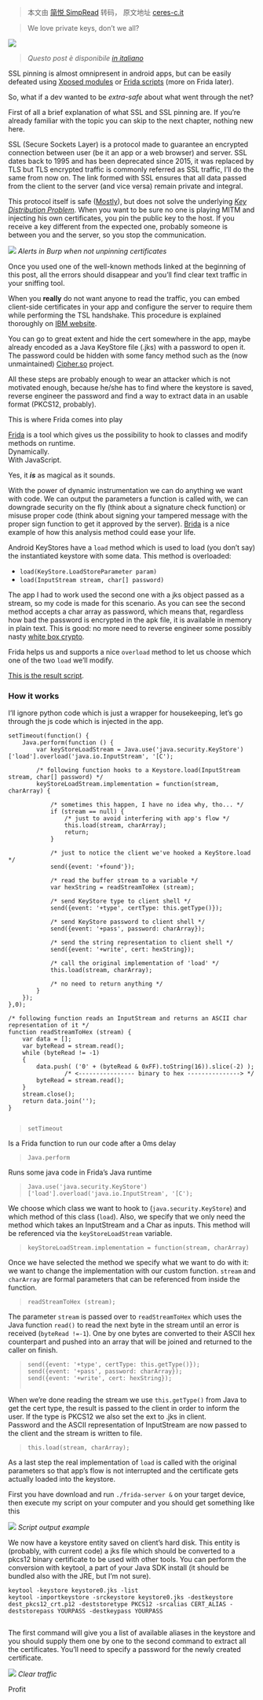 > 本文由 [简悦 SimpRead](http://ksria.com/simpread/) 转码， 原文地址 [ceres-c.it](https://ceres-c.it/2018/12/16/frida-android-keystore/)

> We love private keys, don’t we all?

![](https://ceres-c.it/images/frida-android-keystore/script_example.jpg)

> _Questo post è disponibile [in italiano](https://muhack.org/talks/frida-android-keystore/)_

SSL pinning is almost omnipresent in android apps, but can be easily defeated using [Xposed modules](https://github.com/Fuzion24/JustTrustMe) or [Frida scripts](https://techblog.mediaservice.net/2017/07/universal-android-ssl-pinning-bypass-with-frida/) (more on Frida later).

So, what if a dev wanted to be _extra-safe_ about what went through the net?

First of all a brief explanation of what SSL and SSL pinning are. If you’re already familiar with the topic you can skip to the next chapter, nothing new here.

SSL (Secure Sockets Layer) is a protocol made to guarantee an encrypted connection between user (be it an app or a web browser) and server. SSL dates back to 1995 and has been deprecated since 2015, it was replaced by TLS but TLS encrypted traffic is commonly referred as SSL traffic, I’ll do the same from now on. The link formed with SSL ensures that all data passed from the client to the server (and vice versa) remain private and integral.

This protocol itself is safe ([Mostly](https://tools.ietf.org/html/rfc7457)), but does not solve the underlying [_Key Distribution Problem_](https://www.owasp.org/index.php/Certificate_and_Public_Key_Pinning#Patient_0). When you want to be sure no one is playing MITM and injecting his own certificates, you pin the public key to the host. If you receive a key different from the expected one, probably someone is between you and the server, so you stop the communication.

![](https://ceres-c.it/images/frida-android-keystore/burp_alerts_no_unpin.jpg) _Alerts in Burp when not unpinning certificates_

Once you used one of the well-known methods linked at the beginning of this post, all the errors should disappear and you’ll find clear text traffic in your sniffing tool.

When you **really** do not want anyone to read the traffic, you can embed client-side certificates in your app and configure the server to require them while performing the TSL handshake. This procedure is explained thoroughly on [IBM website](https://www.ibm.com/support/knowledgecenter/en/SSFKSJ_7.1.0/com.ibm.mq.doc/sy10660_.htm).

You can go to great extent and hide the cert somewhere in the app, maybe already encoded as a Java KeyStore file (.jks) with a password to open it. The password could be hidden with some fancy method such as the (now unmaintained) [Cipher.so](https://github.com/MEiDIK/Cipher.so) project.

All these steps are probably enough to wear an attacker which is not motivated enough, because he/she has to find where the keystore is saved, reverse engineer the password and find a way to extract data in an usable format (PKCS12, probably).

This is where Frida comes into play

[Frida](https://www.frida.re/) is a tool which gives us the possibility to hook to classes and modify methods on runtime.  
Dynamically.  
With JavaScript.

Yes, it **_is_** as magical as it sounds.

With the power of dynamic instrumentation we can do anything we want with code. We can output the parameters a function is called with, we can downgrade security on the fly (think about a signature check function) or misuse proper code (think about signing your tampered message with the proper sign function to get it approved by the server). [Brida](https://github.com/federicodotta/Brida) is a nice example of how this analysis method could ease your life.

Android KeyStores have a `load` method which is used to load (you don’t say) the instantiated keystore with some data. This method is overloaded:

*   `load(KeyStore.LoadStoreParameter param)`
*   `load(InputStream stream, char[] password)`

The app I had to work used the second one with a jks object passed as a stream, so my code is made for this scenario. As you can see the second method accepts a char array as password, which means that, regardless how bad the password is encrypted in the apk file, it is available in memory in plain text. This is good: no more need to reverse engineer some possibly nasty [white box crypto](http://www.whiteboxcrypto.com/).

Frida helps us and supports a nice `overload` method to let us choose which one of the two `load` we’ll modify.

[This is the result script](https://gist.github.com/ceres-c/cb3b69e53713d5ad9cf6aac9b8e895d2).

### How it works

I’ll ignore python code which is just a wrapper for housekeeping, let’s go through the js code which is injected in the app.

```
setTimeout(function() {
    Java.perform(function () {
        var keyStoreLoadStream = Java.use('java.security.KeyStore')['load'].overload('java.io.InputStream', '[C');

        /* following function hooks to a Keystore.load(InputStream stream, char[] password) */
        keyStoreLoadStream.implementation = function(stream, charArray) {

            /* sometimes this happen, I have no idea why, tho... */
            if (stream == null) {
                /* just to avoid interfering with app's flow */
                this.load(stream, charArray);
                return;
            }

            /* just to notice the client we've hooked a KeyStore.load */
            send({event: '+found'});

            /* read the buffer stream to a variable */
            var hexString = readStreamToHex (stream);

            /* send KeyStore type to client shell */
            send({event: '+type', certType: this.getType()});

            /* send KeyStore password to client shell */
            send({event: '+pass', password: charArray});

            /* send the string representation to client shell */
            send({event: '+write', cert: hexString});

            /* call the original implementation of 'load' */
            this.load(stream, charArray);

            /* no need to return anything */
        }
    });
},0);

/* following function reads an InputStream and returns an ASCII char representation of it */
function readStreamToHex (stream) {
    var data = [];
    var byteRead = stream.read();
    while (byteRead != -1)
    {
        data.push( ('0' + (byteRead & 0xFF).toString(16)).slice(-2) );
                /* <---------------- binary to hex ---------------> */
        byteRead = stream.read();
    }
    stream.close();
    return data.join('');
}


```

> `setTimeout`

Is a Frida function to run our code after a 0ms delay

> `Java.perform`

Runs some java code in Frida’s Java runtime

> `Java.use('java.security.KeyStore')['load'].overload('java.io.InputStream', '[C');`

We choose which class we want to hook to (`java.security.KeyStore`) and which method of this class (`load`). Also, we specify that we only need the method which takes an InputStream and a Char as inputs. This method will be referenced via the `keyStoreLoadStream` variable.

> `keyStoreLoadStream.implementation = function(stream, charArray)`

Once we have selected the method we specify what we want to do with it: we want to change the implementation with our custom function. `stream` and `charArray` are formal parameters that can be referenced from inside the function.

> `readStreamToHex (stream);`

The parameter `stream` is passed over to `readStreamToHex` which uses the Java function `read()` to read the next byte in the stream until an error is received (`byteRead !=-1`). One by one bytes are converted to their ASCII hex counterpart and pushed into an array that will be joined and returned to the caller on finish.

> ```
> send({event: '+type', certType: this.getType()});
> send({event: '+pass', password: charArray});
> send({event: '+write', cert: hexString});
> 
> 
> ```

When we’re done reading the stream we use `this.getType()` from Java to get the cert type, the result is passed to the client in order to inform the user. If the type is PKCS12 we also set the ext to .jks in client.  
Password and the ASCII representation of InputStream are now passed to the client and the stream is written to file.

> `this.load(stream, charArray);`

As a last step the real implementation of `load` is called with the original parameters so that app’s flow is not interrupted and the certificate gets actually loaded into the keystore.

First you have download and run `./frida-server &` on your target device, then execute my script on your computer and you should get something like this

![](https://ceres-c.it/images/frida-android-keystore/script_example.jpg) _Script output example_

We now have a keystore entity saved on client’s hard disk. This entity is (probably, with current code) a jks file which should be converted to a pkcs12 binary certificate to be used with other tools. You can perform the conversion with keytool, a part of your Java SDK install (it should be bundled also with the JRE, but I’m not sure).

```
keytool -keystore keystore0.jks -list
keytool -importkeystore -srckeystore keystore0.jks -destkeystore dest_pkcs12_crt.p12 -deststoretype PKCS12 -srcalias CERT_ALIAS -deststorepass YOURPASS -destkeypass YOURPASS


```

The first command will give you a list of available aliases in the keystore and you should supply them one by one to the second command to extract all the certificates. You’ll need to specify a password for the newly created certificate.

![](https://ceres-c.it/images/frida-android-keystore/burp_traffic_sniff.jpg) _Clear traffic_

Profit